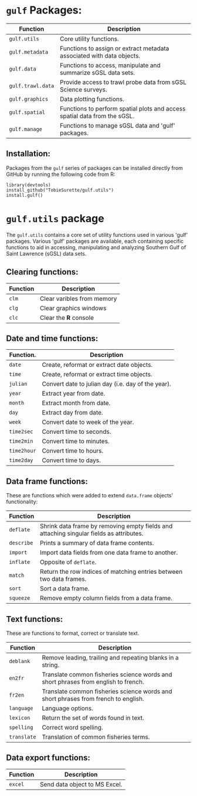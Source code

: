 # `gulf` Packages:

Function          | Description
----------------- | -------------------------------
`gulf.utils`      | Core utility functions.
`gulf.metadata`   | Functions to assign or extract metadata associated with data objects.
`gulf.data`       | Functions to access, manipulate and summarize sGSL data sets.
`gulf.trawl.data` | Provide access to trawl probe data from sGSL Science surveys.
`gulf.graphics`   | Data plotting functions.
`gulf.spatial`    | Functions to perform spatial plots and access spatial data from the sGSL.
`gulf.manage`     | Functions to manage sGSL data and 'gulf' packages.

## Installation:

Packages from the `gulf` series of packages can be installed directly from GitHub by running the following code from R:

```
library(devtools)
install_github("TobieSurette/gulf.utils")
install.gulf()
```

# `gulf.utils` package

The `gulf.utils` contains a core set of utility functions used in various 'gulf' packages. Various 'gulf' packages are available, each containing specific functions to aid in accessing, manipulating and analyzing Southern Gulf of Saint Lawrence (sGSL) data sets.

## Clearing functions:

Function | Description
-------- | --------------------------
`clm`    | Clear varibles from memory
`clg`    | Clear graphics windows
`clc`    | Clear the **R** console

## Date and time functions:

Function.   | Description
----------- | --------------------------------------------------
`date`      | Create, reformat or extract date objects.
`time`      | Create, reformat or extract time objects.
`julian`    | Convert date to julian day (i.e. day of the year).
`year`      | Extract year from date.
`month`     | Extract month from date.
`day`       | Extract day from date.
`week`      | Convert date to week of the year.
`time2sec`  | Convert time to seconds.
`time2min`  | Convert time to minutes.
`time2hour` | Convert time to hours.
`time2day`  | Convert time to days.

## Data frame functions:

These are functions which were added to extend `data.frame` objects' functionality:

Function   | Description
---------- | ---------------------------------------------------------------------------------------
`deflate`  | Shrink data frame by removing empty fields and attaching singular fields as attributes. 
`describe` | Prints a summary of data frame contents.
`import`   | Import data fields from one data frame to another.
`inflate`  | Opposite of `deflate`.
`match`    | Return the row indices of matching entries between two data frames.
`sort`     | Sort a data frame.
`squeeze`  | Remove empty column fields from a data frame. 

## Text functions:

These are functions to format, correct or translate text.

Function    | Description
---------   | -----------------------------------------------------------------------------------
`deblank`   | Remove leading, trailing and repeating blanks in a string.
`en2fr`     | Translate common fisheries science words and short phrases from english to french.
`fr2en`     | Translate common fisheries science words and short phrases from french to english.
`language`  | Language options.
`lexicon`   | Return the set of words found in text.
`spelling`  | Correct word spelling.
`translate` | Translation of common fisheries terms. 

## Data export functions:

Function | Description
-------- | -----------------------------
`excel`  | Send data object to MS Excel.
